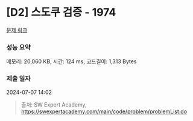# [D2] 스도쿠 검증 - 1974 

[문제 링크](https://swexpertacademy.com/main/code/problem/problemDetail.do?contestProbId=AV5Psz16AYEDFAUq) 

### 성능 요약

메모리: 20,060 KB, 시간: 124 ms, 코드길이: 1,313 Bytes

### 제출 일자

2024-07-07 14:02



> 출처: SW Expert Academy, https://swexpertacademy.com/main/code/problem/problemList.do